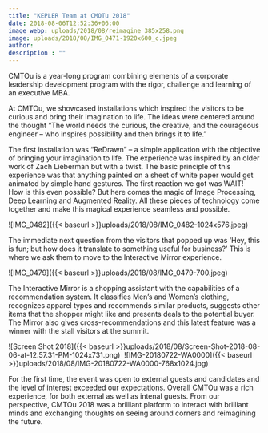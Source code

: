 ```yaml
---
title: "KEPLER Team at CMOTu 2018"
date: 2018-08-06T12:52:36+06:00
image_webp: uploads/2018/08/reimagine_385x258.png
image: uploads/2018/08/IMG_0471-1920x600_c.jpeg
author: 
description : ""
---
```


CMTOu is a year-long program combining elements of a corporate leadership development program with the rigor, challenge and learning of an executive MBA.

At CMTOu, we showcased installations which inspired the visitors to be curious and bring their imagination to life. The ideas were centered around the thought “The world needs the curious, the creative, and the courageous engineer – who inspires possibility and then brings it to life.”

The first installation was “ReDrawn” – a simple application with the objective of bringing your imagination to life. The experience was inspired by an older work of Zach Lieberman but with a twist. The basic principle of this experience was that anything painted on a sheet of white paper would get animated by simple hand gestures. The first reaction we got was WAIT! How is this even possible? But here comes the magic of Image Processing, Deep Learning and Augmented Reality. All these pieces of technology come together and make this magical experience seamless and possible.

![IMG_0482]({{< baseurl >}}uploads/2018/08/IMG_0482-1024x576.jpeg)


The immediate next question from the visitors that popped up was ‘Hey, this is fun; but how does it translate to something useful for business?’ This is where we ask them to move to the Interactive Mirror experience.

![IMG_0479]({{< baseurl >}}uploads/2018/08/IMG_0479-700.jpeg)


The Interactive Mirror is a shopping assistant with the capabilities of a recommendation system. It classifies Men’s and Women’s clothing, recognizes apparel types and recommends similar products, suggests other items that the shopper might like and presents deals to the potential buyer. The Mirror also gives cross-recommendations and this latest feature was a winner with the stall visitors at the summit.

![Screen Shot 2018]({{< baseurl >}}uploads/2018/08/Screen-Shot-2018-08-06-at-12.57.31-PM-1024x731.png)&nbsp;&nbsp;![IMG-20180722-WA0000]({{< baseurl >}}uploads/2018/08/IMG-20180722-WA0000-768x1024.jpg)

For the first time, the event was open to external guests and candidates and the level of interest exceeded our expectations. Overall CMTOu was a rich experience, for both external as well as intenal guests. From our perspective, CMTOu 2018 was a brilliant platform to interact with brilliant minds and exchanging thoughts on seeing around corners and reimagining the future.
